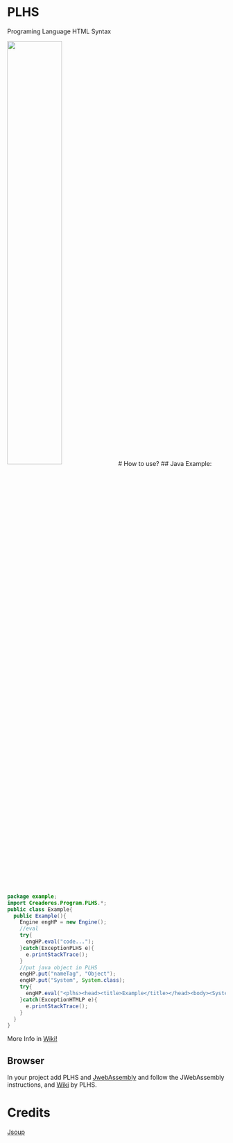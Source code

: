 # PLHS
Programing Language HTML Syntax

<img align="center" width="50%" src="https://github.com/Trollhunters501/PLHS/blob/main/Dise%C3%B1o%20sin%20t%C3%ADtulo_20240831_081942_0000.png"/>
# How to use?
## Java
Example:

```java
package example;
import Creadores.Program.PLHS.*;
public class Example{
  public Example(){
    Engine engHP = new Engine();
    //eval
    try{
      engHP.eval("code...");
    }catch(ExceptionPLHS e){
      e.printStackTrace();
    }
    //put java object in PLHS
    engHP.put("nameTag", "Object");
    engHP.put("System", System.class);
    try{
      engHP.eval("<plhs><head><title>Example</title></head><body><System isDiv json='out.println' args='`Hello World`'/></body></plhs>");
    }catch(ExceptionHTMLP e){
      e.printStackTrace();
    }
  }
}
```
More Info in [Wiki!](https://github.com/Trollhunters501/PLHS/wiki)

## Browser

In your project add PLHS and [JwebAssembly](https://github.com/i-net-software/JWebAssembly) and follow the JWebAssembly instructions, and [Wiki](https://github.com/Trollhunters501/PLHS/wiki) by PLHS.

# Credits
[Jsoup](https://jsoup.org)
